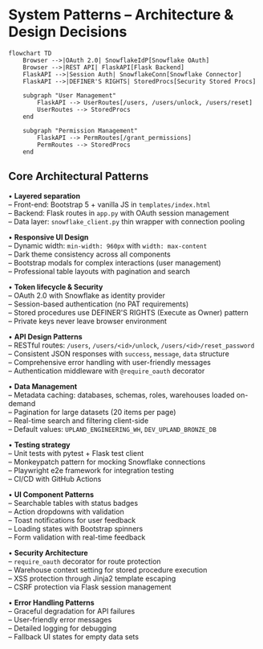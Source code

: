 # System Patterns – Architecture & Design Decisions

```mermaid
flowchart TD
    Browser -->|OAuth 2.0| SnowflakeIdP[Snowflake OAuth]
    Browser -->|REST API| FlaskAPI[Flask Backend]
    FlaskAPI -->|Session Auth| SnowflakeConn[Snowflake Connector]
    FlaskAPI -->|DEFINER'S RIGHTS| StoredProcs[Security Stored Procs]
    
    subgraph "User Management"
        FlaskAPI --> UserRoutes[/users, /users/unlock, /users/reset]
        UserRoutes --> StoredProcs
    end
    
    subgraph "Permission Management"
        FlaskAPI --> PermRoutes[/grant_permissions]
        PermRoutes --> StoredProcs
    end
```

## Core Architectural Patterns

• **Layered separation**  
  – Front-end: Bootstrap 5 + vanilla JS in `templates/index.html`  
  – Backend: Flask routes in `app.py` with OAuth session management  
  – Data layer: `snowflake_client.py` thin wrapper with connection pooling

• **Responsive UI Design**  
  – Dynamic width: `min-width: 960px` with `width: max-content`  
  – Dark theme consistency across all components  
  – Bootstrap modals for complex interactions (user management)  
  – Professional table layouts with pagination and search

• **Token lifecycle & Security**  
  – OAuth 2.0 with Snowflake as identity provider  
  – Session-based authentication (no PAT requirements)  
  – Stored procedures use DEFINER'S RIGHTS (Execute as Owner) pattern  
  – Private keys never leave browser environment

• **API Design Patterns**  
  – RESTful routes: `/users`, `/users/<id>/unlock`, `/users/<id>/reset_password`  
  – Consistent JSON responses with `success`, `message`, `data` structure  
  – Comprehensive error handling with user-friendly messages  
  – Authentication middleware with `@require_oauth` decorator

• **Data Management**  
  – Metadata caching: databases, schemas, roles, warehouses loaded on-demand  
  – Pagination for large datasets (20 items per page)  
  – Real-time search and filtering client-side  
  – Default values: `UPLAND_ENGINEERING_WH`, `DEV_UPLAND_BRONZE_DB`

• **Testing strategy**  
  – Unit tests with pytest + Flask test client  
  – Monkeypatch pattern for mocking Snowflake connections  
  – Playwright e2e framework for integration testing  
  – CI/CD with GitHub Actions

• **UI Component Patterns**  
  – Searchable tables with status badges  
  – Action dropdowns with validation  
  – Toast notifications for user feedback  
  – Loading states with Bootstrap spinners  
  – Form validation with real-time feedback

• **Security Architecture**  
  – `require_oauth` decorator for route protection  
  – Warehouse context setting for stored procedure execution  
  – XSS protection through Jinja2 template escaping  
  – CSRF protection via Flask session management

• **Error Handling Patterns**  
  – Graceful degradation for API failures  
  – User-friendly error messages  
  – Detailed logging for debugging  
  – Fallback UI states for empty data sets
